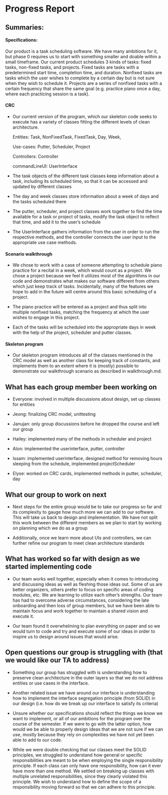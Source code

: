 # Progress Report

## Summaries:

#### Specifications:
   Our product is a task scheduling software. We have many ambitions for it, but phase 0 requires us to start with something smaller and doable within a small timeframe. Our current product schedules 3 kinds of tasks: fixed tasks, non-fixed tasks, and projects. Fixed tasks are tasks with a predetermined start time, completion time, and duration. Nonfixed tasks are tasks which the user wishes to complete by a certain day but is not sure when they wish to schedule it. Projects are a series of nonfixed tasks with a certain frequency that share the same goal (e.g. practice piano once a day, where each practicing session is a task).
#### CRC
-   Our current version of the program, which our skeleton code seeks to execute has a variety of classes fitting the different levels of clean architecture.

      Entities: Task, NonFixedTask, FixedTask, Day, Week,

      Use-cases: Putter, Scheduler, Project

      Controllers: Controller

      commandLineUI: UserInterface

-   The task objects of the different task classes keep information about a task, including its scheduled time, so that it can be accessed and updated by different classes

-   The day and week classes store information about a week of days and the tasks scheduled there

-   The putter, scheduler, and project classes work together to find the time available for a task or project of tasks, modify the task object to reflect that time, and add it to the user’s schedule

-   The UserInterface gathers information from the user in order to run the respective methods, and the controller connects the user input to the appropriate use case methods.

#### Scenario walkthrough

-   We chose to work with a case of someone attempting to schedule piano practice for a recital in a week, which would count as a project. We chose a project because we feel it utilizes most of the algorithms in our code and demonstrates what makes our software different from others which just keep track of tasks. Incidentally, many of the features we hope to add in the future will centre around this basic scheduling of a project.

-   The piano practice will be entered as a project and thus split into multiple nonfixed tasks, matching the frequency at which the user wishes to engage in this project.

-   Each of the tasks will be scheduled into the appropriate days in week with the help of the project, scheduler and putter classes.

#### Skeleton program

-   Our skeleton program introduces all of the classes mentioned in the CRC model as well as another class for keeping track of constants, and implements them to an extent where it is (mostly) possible to demonstrate our walkthrough scenario as described in walkthrough.md.

## What has each group member been working on

-   Everyone: involved in multiple discussions about design, set up classes for entities

-   Jeong: finalizing CRC model, unittesting

-   Janujan: only group discussions before he dropped the course and left our group

-   Hailey: implemented many of the methods in scheduler and project

-   Alon: implemented the userinterface, putter, controller

-   Issam: implemented userinterface, designed method for removing hours sleeping from the schedule, implemented projectScheduler

-   Elyse: worked on CRC cards, implemented methods in putter, scheduler, day

## What our group to work on next

-   Next steps for the entire group would be to take our progress so far and its complexity to gauge how much more we can add to our software. This will take us back to design and implementation.  We have not split this work between the different members as we plan to start by working on planning which we do as a group

-   Additionally, once we learn more about UIs and controllers, we can further refine our program to meet clean architecture standards

## What has worked so far with design as we started implementing code

-   Our team works well together, especially when it comes to introducing and discussing ideas as well as fleshing those ideas out. Some of us are better organizers, others prefer to focus on specific areas of coding modules, etc. We are learning to utilize each other’s strengths. Our team has had to overcome adverse circumstances, considering the late onboarding and then loss of group members, but we have been able to maintain focus and work together to maintain a shared vision and execute it.

-   Our team found it overwhelming to plan everything on paper and so we would turn to code and try and execute some of our ideas in order to inspire us to design around issues that would arise.

## Open questions our group is struggling with (that we would like our TA to address)

- Something our group has struggled with is understanding how to preserve clean architecture in the outer layers so that we do not address entities or use cases in the interface.

- Another related issue we have around our interface is understanding how to implement the interface segregation principle (from SOLID) in our design (i.e. how do we break up our interface to satisfy its criteria)

- Unsure whether our specifications should reflect the things we know we want to implement, or all of our ambitions for the program over the course of the semester. If we were to go with the latter option, how would we be able to properly design ideas that we are not sure if we can use, mostly because they rely on complexities we have not yet been able to add to our code.

- While we were double checking that our classes meet the SOLID principles, we struggled to understand how general or specific responsibilities are meant to be when employing the single responsibility principle. If each class can only have one responsibility, how can it ever have more than one method. We settled on breaking up classes with multiple unrelated responsibilities, since they clearly violated this principle. We wish to understand how to define the scope of a responsibility moving forward so that we can adhere to this principle.

